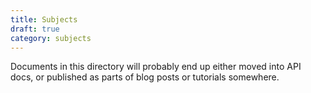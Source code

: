 ```yaml
---
title: Subjects
draft: true
category: subjects
---
```

Documents in this directory will probably end up either moved into API docs, or published as parts of blog posts or tutorials somewhere.
